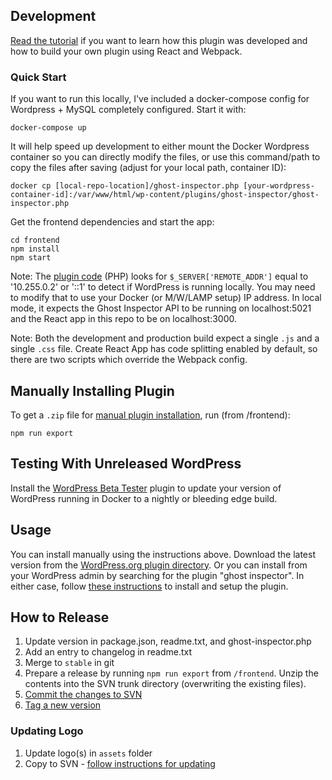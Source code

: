 ## Development

[Read the tutorial](https://ghostinspector.com/blog/develop-wordpress-plugin-with-webpack-and-react/) if you want to learn how this plugin was developed and how to build your own plugin using React and Webpack.

### Quick Start

If you want to run this locally, I've included a docker-compose config for Wordpress + MySQL completely configured. Start it with:
```
docker-compose up
```

It will help speed up development to either mount the Docker Wordpress container so you can directly modify the files, or use this command/path to copy the files after saving (adjust for your local path, container ID):

```
docker cp [local-repo-location]/ghost-inspector.php [your-wordpress-container-id]:/var/www/html/wp-content/plugins/ghost-inspector/ghost-inspector.php
```

Get the frontend dependencies and start the app:
```
cd frontend
npm install
npm start
```

Note: The [plugin code](https://github.com/ghost-inspector/wordpress-plugin/blob/stable/ghost-inspector.php) (PHP) looks for `$_SERVER['REMOTE_ADDR']` equal to '10.255.0.2' or '::1' to detect if WordPress is running locally. You may need to modify that to use your Docker (or M/W/LAMP setup) IP address. In local mode, it expects the Ghost Inspector API to be running on localhost:5021 and the React app in this repo to be on localhost:3000.

Note: Both the development and production build expect a single `.js` and a single `.css` file. Create React App has code splitting enabled by default, so there are two scripts which override the Webpack config.

## Manually Installing Plugin

To get a `.zip` file for [manual plugin installation](https://codex.wordpress.org/Managing_Plugins#Manual_Plugin_Installation_by_Uploading_a_Zip_Archive), run (from /frontend):
```shell
npm run export
```

## Testing With Unreleased WordPress

Install the [WordPress Beta Tester](https://wordpress.org/plugins/wordpress-beta-tester/) plugin to update your version of WordPress running in Docker to a nightly or bleeding edge build.

## Usage

You can install manually using the instructions above. Download the latest version from the [WordPress.org plugin directory](https://wordpress.org/plugins/ghost-inspector/). Or you can install from your WordPress admin by searching for the plugin "ghost inspector". In either case, follow [these instructions](https://ghostinspector.com/blog/ghost-inspector-wordpress-plugin/) to install and setup the plugin.

## How to Release

1. Update version in package.json, readme.txt, and ghost-inspector.php
2. Add an entry to changelog in readme.txt
3. Merge to `stable` in git
4. Prepare a release by running `npm run export` from `/frontend`. Unzip the contents into the SVN trunk directory (overwriting the existing files).
5. [Commit the changes to SVN](https://developer.wordpress.org/plugins/wordpress-org/how-to-use-subversion/#editing-existing-files)
6. [Tag a new version](https://developer.wordpress.org/plugins/wordpress-org/how-to-use-subversion/#tagging-new-versions)

### Updating Logo

1. Update logo(s) in `assets` folder
2. Copy to SVN - [follow instructions for updating](https://developer.wordpress.org/plugins/wordpress-org/plugin-assets/)